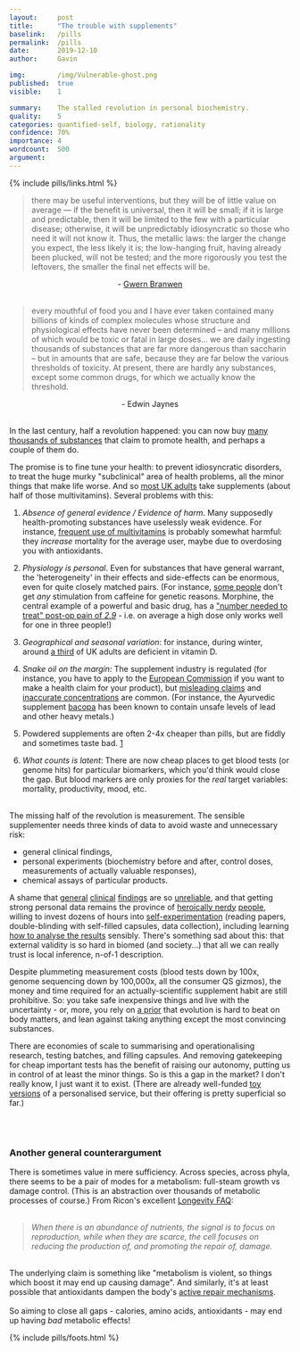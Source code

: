 ```yaml
---
layout:     post
title:      "The trouble with supplements"
baselink:   /pills
permalink:  /pills
date:       2019-12-10
author:     Gavin

img:        /img/Vulnerable-ghost.png
published:  true
visible:    1

summary:    The stalled revolution in personal biochemistry.
quality:    5
categories: quantified-self, biology, rationality
confidence: 70%
importance: 4
wordcount:  500
argument:	
---
```


{%	include pills/links.html		%}

> there may be useful interventions, but they will be of little value on average — if the benefit is universal, then it will be small; if it is large and predictable, then it will be limited to the few with a particular disease; otherwise, it will be unpredictably idiosyncratic so those who need it will not know it. Thus, the metallic laws: the larger the change you expect, the less likely it is; the low-hanging fruit, having already been plucked, will not be tested; and the more rigorously you test the leftovers, the smaller the final net effects will be.
<center> - <a href="{{g}}">Gwern Branwen</a></center><br>

> every mouthful of food you and I have ever taken contained many billions of kinds of complex molecules whose structure and physiological effects have never been determined – and many millions of which would be toxic or fatal in large doses... we are daily ingesting thousands of substances that are far more dangerous than saccharin – but in amounts that are safe, because they are far below the various thresholds of toxicity. At present, there are hardly any substances, except some common drugs, for which we actually know the threshold.
<center> - Edwin Jaynes</center><br>

In the last century, half a revolution happened: you can now buy <a href="{{thousands}}">many thousands of substances</a> that claim to promote health, and perhaps a couple of them do. 

The promise is to fine tune your health: to prevent idiosyncratic disorders, to treat the huge murky "subclinical" area of health problems, all the minor things that make life worse. And so <a href="{{uk}}">most UK adults</a> take supplements (about half of those multivitamins). Several problems with this:<br>

1. _Absence of general evidence / Evidence of harm_. Many supposedly health-promoting substances have uselessly weak evidence. For instance, <a href="{{multi}}">frequent use of multivitamins</a> is probably somewhat harmful: they _increase_ mortality for the average user, maybe due to overdosing you with antioxidants. <br>

2. _Physiology is personal_. Even for substances that have general warrant, the 'heterogeneity' in their effects and side-effects can be enormous, even for quite closely matched pairs. (For instance, <a href="{{caff}}">some people</a> don't get _any_ stimulation from caffeine for genetic reasons. Morphine, the central example of a powerful and basic drug, has a <a href="{{morph}}">"number needed to treat" post-op pain of <i>2.9</i></a> - i.e. on average a high dose only works well for one in three people!) <br>

3. _Geographical and seasonal variation_: for instance, during winter, around <a href="{{d}}">a third</a> of UK adults are deficient in vitamin D.<br>

4. _Snake oil on the margin_: The supplement industry is regulated (for instance, you have to apply to the <a href="{{ec}}">European Commission</a> if you want to make a health claim for your product), but <a href="{{claims}}">misleading claims</a> and <a href="{{dilute}}">inaccurate concentrations</a> are common. (For instance, the Ayurvedic supplement <a href="{{baco}}">bacopa</a> has been known to contain unsafe levels of lead and other heavy metals.)<br>

5. Powdered supplements are often 2-4x cheaper than pills, but are fiddly and sometimes taste bad. <a href="#fn:1" id="fnref:1">1</a><br>

6. _What counts is latent_: There are now cheap places to get blood tests (or genome hits) for particular biomarkers, which you'd think would close the gap. But blood markers are only proxies for the _real_ target variables: mortality, productivity, mood, etc.

<br>
The missing half of the revolution is measurement. The sensible supplementer needs three kinds of data to avoid waste and unnecessary risk: 

* general clinical findings, 
* personal experiments (biochemistry before and after, control doses, measurements of actually valuable responses), 
* chemical assays of particular products. 

A shame that <a href="{{ioan}}">general</a> <a href="{{ioan2}}">clinical</a> <a href="{{ebm}}">findings</a> are so <a href="{{ioan3}}">unreliable</a>, and that getting strong personal data remains the province of <a href="{{selves}}">heroically nerdy</a> <a href="{{karp}}">people</a>, willing to invest dozens of hours into <a href="{{sarek}}">self-experimentation</a> (reading papers, double-blinding with self-filled capsules, data collection), including learning <a href="{{g}}">how to analyse the results</a> sensibly. There's something sad about this: that external validity is so hard in biomed (and society...) that all we can really trust is local inference, n-of-1 description.

Despite plummeting measurement costs (blood tests down by 100x, genome sequencing down by 100,000x, all the consumer QS gizmos), the money and time required for an actually-scientific supplement habit are still prohibitive. So: you take safe inexpensive things and live with the uncertainty - or, more, you rely on <a href="{{algernon}}">a prior</a> that evolution is hard to beat on body matters, and lean against taking anything except the most convincing substances. 

There are economies of scale to summarising and operationalising research, testing batches, and filling capsules. And removing gatekeeping for cheap important tests has the benefit of raising our autonomy, putting us in control of at least the minor things. So is this a gap in the market? I don't really know, I just want it to exist. (There are already well-funded <a href="{{vitl}}">toy versions</a> of a personalised service, but their offering is pretty superficial so far.)


<br><br>

<div class="accordion">
    <h3>Another general counterargument</h3>
    <div>
    	There is sometimes value in mere sufficiency. Across species, across phyla, there seems to be a pair of  modes for a metabolism: full-steam growth vs damage control. (This is an abstraction over thousands of metabolic processes of course.) From Ricon's excellent <a href="{{nintil}}">Longevity FAQ</a>:<br><br>
		<blockquote><i>
				When there is an abundance of nutrients, the signal is to focus on reproduction, while when they are scarce, the cell focuses on reducing the production of, and promoting the repair of, damage.
		</i></blockquote><br>
<!--  -->
		The underlying claim is something like "metabolism is violent, so things which boost it may end up causing damage". And similarly, it's at least possible that antioxidants dampen the body's <a href="{{mito}}">active repair mechanisms</a>.<br><br>
<!--  -->
		So aiming to close all gaps - calories, amino acids, antioxidants - may end up having <i>bad</i> metabolic effects!	
    </div>
</div>


<!-- The situation seems darker in the US, where a loophole to the safety means that people eat liver-exploding levels of "natural", "pre-existing" things apparently often 
	https://elemental.medium.com/i-made-the-u-s-dietary-supplement-law-i-think-it-needs-to-be-rewritten-d9b06f8250ef 
-->
{%  include pills/foots.html %}
